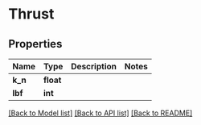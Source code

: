 # Thrust

## Properties
Name | Type | Description | Notes
------------ | ------------- | ------------- | -------------
**k_n** | **float** |  | 
**lbf** | **int** |  | 

[[Back to Model list]](../README.md#documentation-for-models) [[Back to API list]](../README.md#documentation-for-api-endpoints) [[Back to README]](../README.md)


